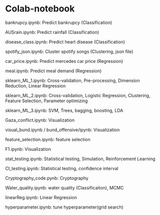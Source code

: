 # Colab-notebook

bankrupcy.ipynb: Predict bankrupcy (Classification)

AUSrain.ipynb: Predict rainfall (Classification)

disease_class.ipynb: Predict heart disease (Classification)

spotify_json.ipynb: Cluster spotify songs (Clustering, json file)

car_price.ipynb: Predict mercedes car price (Regression)

meal.ipynb: Predict meal demand (Regression)

sklearn_ML_1.ipynb: Cross-validation, Pre-processing, Dimension Reduction, Linear Regression

sklearn_ML_2.ipynb: Cross-validation, Logistic Regression, Clustering, Feature Selection, Parameter optimizing

sklearn_ML_3.ipynb: SVM, Trees, bagging, boosting, LDA

Gaza_conflict.ipynb: Visualization

visual_bund.ipynb / bund_offensive/ipynb: Visualization

feature_selection.ipynb: feature selection

F1.ipynb: Visualization

stat_testing.ipynb: Statistical testing, Simulation, Reinforcement Learning

CI_testing.ipynb: Statistical testing, confidence interval

Cryptography_code.pynb: Cryptography

Water_quality.ipynb: water quality (Classificaiton), MCMC

linearReg.ipynb: Linear Regression

hyperparameter.ipynb: tune hyperparameter(grid search)
